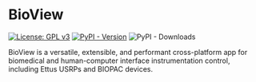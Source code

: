 # BioView

[![License: GPL v3](https://img.shields.io/badge/License-GPLv3-blue.svg?style=for-the-badge&label=License&labelColor=%23084594&color=%234292c6)](https://www.gnu.org/licenses/gpl-3.0)
[![PyPI - Version](https://img.shields.io/pypi/v/bioview?style=for-the-badge&label=Version&labelColor=%23005a32&color=%2341ab5d)](https://pypi.org/project/bioview)
![PyPI - Downloads](https://img.shields.io/pypi/dm/bioview?style=for-the-badge&label=Downloads&labelColor=%234a1486&color=%236a51a3)

BioView is a versatile, extensible, and performant cross-platform app for biomedical and human-computer interface instrumentation control, including Ettus USRPs and BIOPAC devices.